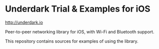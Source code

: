 # Underdark Trial & Examples for iOS
http://underdark.io

Peer-to-peer networking library for iOS, with Wi-Fi and Bluetooth support.

This repository contains sources for examples of using the library.
